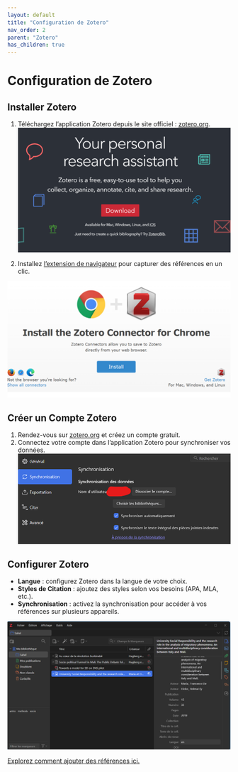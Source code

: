 ```yaml
---
layout: default
title: "Configuration de Zotero"
nav_order: 2
parent: "Zotero"
has_children: true
---
```


# Configuration de Zotero

## Installer Zotero
1. Téléchargez l’application Zotero depuis le site officiel : [zotero.org](https://www.zotero.org).
![Z](/assets/images/references/zotero/4.png)

2. Installez [l’extension de navigateur](https://www.zotero.org/download/connectors) pour capturer des références en un clic.

![Z](/assets/images/references/zotero/2.png)

## Créer un Compte Zotero
1. Rendez-vous sur [zotero.org](https://www.zotero.org) et créez un compte gratuit.
2. Connectez votre compte dans l’application Zotero pour synchroniser vos données.
![Z](/assets/images/references/zotero/3.png)

## Configurer Zotero
- **Langue** : configurez Zotero dans la langue de votre choix.
- **Styles de Citation** : ajoutez des styles selon vos besoins (APA, MLA, etc.).
- **Synchronisation** : activez la synchronisation pour accéder à vos références sur plusieurs appareils.

![Z](/assets/images/references/zotero/1.png)

[Explorez comment ajouter des références ici.](/bibliographie/zotero/adding-references.html)

